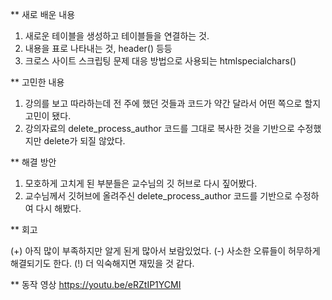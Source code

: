 ** 새로 배운 내용

1. 새로운 테이블을 생성하고 테이블들을 연결하는 것.
2. 내용을 표로 나타내는 것, header() 등등
3. 크로스 사이트 스크립팅 문제 대응 방법으로 사용되는 htmlspecialchars()

** 고민한 내용

1. 강의를 보고 따라하는데 전 주에 했던 것들과 코드가 약간 달라서 어떤 쪽으로 할지 고민이 됐다.
2. 강의자료의 delete_process_author 코드를 그대로 복사한 것을 기반으로 수정했지만 delete가 되질 않았다.

** 해결 방안

1. 모호하게 고치게 된 부분들은 교수님의 깃 허브로 다시 짚어봤다.
2. 교수님께서 깃허브에 올려주신 delete_process_author 코드를 기반으로 수정하여 다시 해봤다.

** 회고

(+) 아직 많이 부족하지만 알게 된게 많아서 보람있었다.
(-) 사소한 오류들이 허무하게 해결되기도 한다.
(!) 더 익숙해지면 재밌을 것 같다.

** 동작 영상
https://youtu.be/eRZtIP1YCMI
